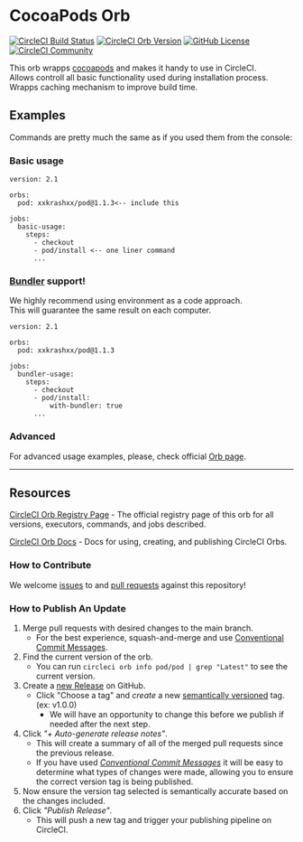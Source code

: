 # CocoaPods Orb

[![CircleCI Build Status](https://circleci.com/gh/xxKRASHxx/circleci-pod-orb.svg?style=shield "CircleCI Build Status")](https://circleci.com/gh/xxKRASHxx/circleci-pod-orb) [![CircleCI Orb Version](https://badges.circleci.com/orbs/pod/pod.svg)](https://circleci.com/orbs/registry/orb/pod/pod) [![GitHub License](https://img.shields.io/badge/license-MIT-lightgrey.svg)](https://raw.githubusercontent.com/xxKRASHxx/circleci-pod-orb/master/LICENSE) [![CircleCI Community](https://img.shields.io/badge/community-CircleCI%20Discuss-343434.svg)](https://discuss.circleci.com/c/ecosystem/orbs)


This orb wrapps [cocoapods](https://cocoapods.org) and makes it handy to use in CircleCI.  
Allows controll all basic functionality used during installation process.  
Wrapps caching mechanism to improve build time.  

## Examples

Commands are pretty much the same as if you used them from the console:

### Basic usage
```
version: 2.1

orbs:
  pod: xxkrashxx/pod@1.1.3<-- include this

jobs:
  basic-usage:
    steps:
      - checkout
      - pod/install <-- one liner command
      ...
```

### [Bundler](https://bundler.io) support!
We highly recommend using environment as a code approach.  
This will guarantee the same result on each computer.
```
version: 2.1

orbs:
  pod: xxkrashxx/pod@1.1.3

jobs:
  bundler-usage:
    steps:
      - checkout
      - pod/install:
          with-bundler: true
      ...
```

### Advanced
For advanced usage examples, please, check official [Orb page](https://circleci.com/developer/orbs/orb/pod/pod).

---

## Resources

[CircleCI Orb Registry Page](https://circleci.com/orbs/registry/orb/pod/pod) - The official registry page of this orb for all versions, executors, commands, and jobs described.

[CircleCI Orb Docs](https://circleci.com/docs/2.0/orb-intro/#section=configuration) - Docs for using, creating, and publishing CircleCI Orbs.

### How to Contribute

We welcome [issues](https://github.com/xxKRASHxx/circleci-pod-orb/issues) to and [pull requests](https://github.com/xxKRASHxx/circleci-pod-orb/pulls) against this repository!

### How to Publish An Update
1. Merge pull requests with desired changes to the main branch.
    - For the best experience, squash-and-merge and use [Conventional Commit Messages](https://conventionalcommits.org/).
2. Find the current version of the orb.
    - You can run `circleci orb info pod/pod | grep "Latest"` to see the current version.
3. Create a [new Release](https://github.com/xxKRASHxx/circleci-pod-orb/releases/new) on GitHub.
    - Click "Choose a tag" and _create_ a new [semantically versioned](http://semver.org/) tag. (ex: v1.0.0)
      - We will have an opportunity to change this before we publish if needed after the next step.
4.  Click _"+ Auto-generate release notes"_.
    - This will create a summary of all of the merged pull requests since the previous release.
    - If you have used _[Conventional Commit Messages](https://conventionalcommits.org/)_ it will be easy to determine what types of changes were made, allowing you to ensure the correct version tag is being published.
5. Now ensure the version tag selected is semantically accurate based on the changes included.
6. Click _"Publish Release"_.
    - This will push a new tag and trigger your publishing pipeline on CircleCI.
